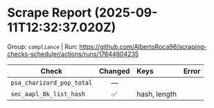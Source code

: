 # Scrape Report (2025-09-11T12:32:37.020Z)

Group: `compliance`  |  Run: https://github.com/AlbertoRoca96/scraping-checks-scheduler/actions/runs/17644604235

| Check | Changed | Keys | Error |
|---|:---:|:--|:--|
| `psa_charizard_pop_total` | — |  |  |
| `sec_aapl_8k_list_hash` | ✅ | hash, length |  |
